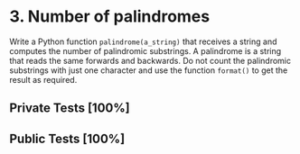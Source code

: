# 3. Number of palindromes

Write a Python function `palindrome(a_string)` that receives a string and computes the number of palindromic substrings. A palindrome is a string that reads the same forwards and backwards. Do not count the palindromic substrings with just one character and use the function `format()` to get the result as required.



## Private Tests [100%]

## Public Tests [100%]
